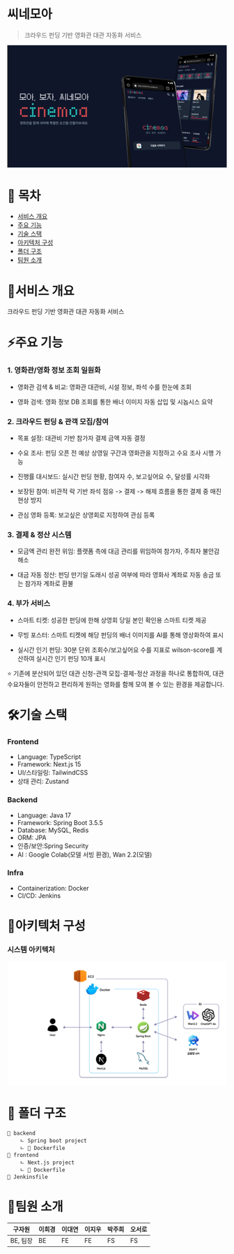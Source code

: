 # 씨네모아
> 크라우드 펀딩 기반 영화관 대관 자동화 서비스


![메인 페이지](images/main.png)

# 📜 목차
- [서비스 개요](#서비스-개요)
- [주요 기능](#주요-기능)
- [기술 스택](#기술-스택)
- [아키텍처 구성](#아키텍처-구성)
- [폴더 구조](#-폴더-구조)
- [팀원 소개](#팀원-소개)


# 📝서비스 개요
크라우드 펀딩 기반 영화관 대관 자동화 서비스



# ⚡주요 기능


### 1. 영화관/영화 정보 조회 일원화

- 영화관 검색 & 비교: 영화관 대관비, 시설 정보, 좌석 수를 한눈에 조회

- 영화 검색: 영화 정보 DB 조회를 통한 배너 이미지 자동 삽입 및 시놉시스 요약

### 2. 크라우드 펀딩 & 관객 모집/참여

- 목표 설정: 대관비 기반 참가자 결제 금액 자동 결정

- 수요 조사: 펀딩 오픈 전 예상 상영일 구간과 영화관을 지정하고 수요 조사 시행 가능

- 진행률 대시보드: 실시간 펀딩 현황, 참여자 수, 보고싶어요 수, 달성률 시각화

- 보장된 참여: 비관적 락 기반 좌석 점유 -> 결제 -> 해제 흐름을 통한 결제 중 매진 현상 방지

- 관심 영화 등록: 보고싶은 상영회로 지정하여 관심 등록

### 3. 결제 & 정산 시스템

- 모금액 관리 완전 위임: 플랫폼 측에 대금 관리를 위임하여 참가자, 주최자 불안감 해소

- 대금 자동 정산: 펀딩 만기일 도래시 성공 여부에 따라 영화사 계좌로 자동 송금 또는 참가자 계좌로 환불

### 4. 부가 서비스

- 스마트 티켓: 성공한 펀딩에 한해 상영회 당일 본인 확인용 스마트 티켓 제공

- 무빙 포스터: 스마트 티켓에 해당 펀딩의 배너 이미지를 AI를 통해 영상화하여 표시

- 실시간 인기 펀딩: 30분 단위 조회수/보고싶어요 수를 지표로 wilson-score를 계산하여 실시간 인기 펀딩 10개 표시


⭐ 기존에 분산되어 있던 대관 신청-관객 모집-결제-정산 과정을 하나로 통합하여, 대관 수요자들이 안전하고 편리하게 원하는 영화를 함께 모여 볼 수 있는 환경을 제공합니다.


# 🛠기술 스택

### Frontend
- Language: TypeScript
- Framework: Next.js 15
- UI/스타일링: TailwindCSS
- 상태 관리: Zustand

### Backend

- Language: Java 17
- Framework: Spring Boot 3.5.5
- Database: MySQL, Redis
- ORM: JPA
- 인증/보안:Spring Security
- AI : Google Colab(모델 서빙 환경), Wan 2.2(모델)

### Infra 
- Containerization: Docker
- CI/CD: Jenkins

# 📐아키텍처 구성 
### 시스템 아키텍처
![시스템 아키텍처](images/architecture.png)


# 📂 폴더 구조
```
📂 backend
    ㄴ Spring boot project
    ㄴ 🐳 Dockerfile
📂 frontend
    ㄴ Next.js project
    ㄴ 🐳 Dockerfile
📃 Jenkinsfile
```



# 👥팀원 소개
| 구자원 | 이희경 | 이대연 | 이지우 | 박주희 | 오서로 |
|-------------|--------|--------|--------|--------|--------|
| BE, 팀장         | BE     | FE     | FE     | FS     | FS     |



